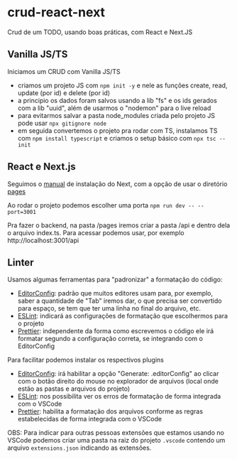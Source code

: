 # crud-react-next

Crud de um TODO, usando boas práticas, com React e Next.JS


## Vanilla JS/TS

Iniciamos um CRUD com Vanilla JS/TS
- criamos um projeto JS com `npm init -y` e nele as funções create, read, update (por id) e delete (por id)
- a principio os dados foram salvos  usando a lib "fs" e os ids gerados com a lib "uuid", além de usarmos o "nodemon" para o live reload
- para evitarmos salvar a pasta node_modules criada pelo projeto JS pode usar `npx gitignore node`
- em seguida convertemos o projeto pra rodar com TS, instalamos TS com `npm install typescript` e criamos o setup básico com `npx tsc --init`

## React e Next.js

Seguimos o [manual](https://nextjs.org/docs/getting-started/installation#manual-installation) de instalação do Next, com a opção de usar o diretório [pages](https://nextjs.org/docs/getting-started/installation#the-pages-directory-optional)

Ao rodar o projeto podemos escolher uma porta `npm run dev -- --port=3001`

Pra fazer o backend, na pasta /pages iremos criar a pasta /api e dentro dela o arquivo index.ts. Para acessar podemos usar, por exemplo http://localhost:3001/api

## Linter

Usamos algumas ferramentas para "padronizar" a formatação do código:
- [EditorConfig](https://editorconfig.org/): padrão que muitos editores usam para, por exemplo, saber a quantidade de "Tab" iremos dar, o que precisa ser convertido para espaço, se tem que ter uma linha no final do arquivo, etc.
- [ESLint](https://eslint.org/): indicará as configurações de formatação que escolhermos para o projeto
- [Prettier](https://prettier.io/): independente da forma como escrevemos o código ele irá formatar segundo a configuração correta, se integrando com o EditorConfig

Para facilitar podemos instalar os respectivos plugins
- [EditorConfig](https://marketplace.visualstudio.com/items?itemName=EditorConfig.EditorConfig): irá habilitar a opção "Generate: .editorConfig" ao clicar com o botão direito do mouse no explorador de arquivos (local onde estão as pastas e arquivos do projeto)
- [ESLint](https://marketplace.visualstudio.com/items?itemName=dbaeumer.vscode-eslint): nos possibilita ver os erros de formatação de forma integrada com o VSCode
- [Prettier](https://marketplace.visualstudio.com/items?itemName=esbenp.prettier-vscode): habilita a formatação dos arquivos conforme as regras estabelecidas de forma integrada com o VSCode

OBS: Para indicar para outras pessoas extensões que estamos usando no VSCode podemos criar uma pasta na raiz do projeto `.vscode` contendo um arquivo `extensions.json` indicando as extensões.
